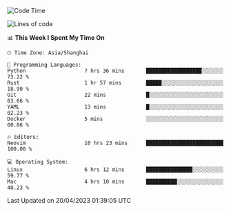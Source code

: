 <!--START_SECTION:waka-->
![Code Time](http://img.shields.io/badge/Code%20Time-1%2C298%20hrs%2017%20mins-blue)

![Lines of code](https://img.shields.io/badge/From%20Hello%20World%20I%27ve%20Written-267.4%20thousand%20lines%20of%20code-blue)

📊 **This Week I Spent My Time On** 

```text
🕑︎ Time Zone: Asia/Shanghai

💬 Programming Languages: 
Python                   7 hrs 36 mins       ██████████████████░░░░░░░   73.22 % 
Rust                     1 hr 57 mins        █████░░░░░░░░░░░░░░░░░░░░   18.90 % 
Git                      22 mins             █░░░░░░░░░░░░░░░░░░░░░░░░   03.66 % 
YAML                     13 mins             █░░░░░░░░░░░░░░░░░░░░░░░░   02.23 % 
Docker                   5 mins              ░░░░░░░░░░░░░░░░░░░░░░░░░   00.86 % 

🔥 Editors: 
Neovim                   10 hrs 23 mins      █████████████████████████   100.00 % 

💻 Operating System: 
Linux                    6 hrs 12 mins       ███████████████░░░░░░░░░░   59.77 % 
Mac                      4 hrs 10 mins       ██████████░░░░░░░░░░░░░░░   40.23 % 
```


 Last Updated on 20/04/2023 01:39:05 UTC
<!--END_SECTION:waka-->
